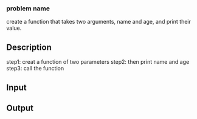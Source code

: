 ### problem name

create a function that takes two arguments, name and age, and print their value.

## Description

step1: creat a function of two parameters
step2: then print name and age
step3: call the function


## Input



## Output

